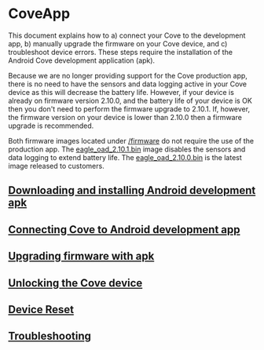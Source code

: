 # CoveApp

This document explains how to a) connect your Cove to the development app, b) manually upgrade the firmware on your Cove device, and c) troubleshoot device errors. These steps require the installation of the Android Cove development application (apk).

Because we are no longer providing support for the Cove production app, there is no need to have the sensors and data logging active in your Cove device as this will decrease the battery life. However, if your device is already on firmware version 2.10.0, and the battery life of your device is OK then you don't need to perform the firmware upgrade to 2.10.1. If, however, the firmware version on your device is lower than 2.10.0 then a firmware upgrade is recommended.

Both firmware images located under [/firmware](/firmware/) do not require the use of the production app. The [eagle_oad_2.10.1.bin](/firmware/eagle_oad_2.10.1.bin) image disables the sensors and data logging to extend battery life. The [eagle_oad_2.10.0.bin](/firmware/eagle_oad_2.10.0.bin) is the latest image released to customers.

## [Downloading and installing Android development apk](docs/download_install_apk.md)

## [Connecting Cove to Android development app](docs/connecting.md)

## [Upgrading firmware with apk](docs/firmware_upgrade.md)

## [Unlocking the Cove device](docs/device_unlocking.md)

## [Device Reset](docs/device_reset.md)

## [Troubleshooting](docs/troubleshooting.md)
